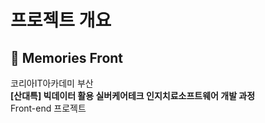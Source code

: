 # 프로젝트 개요  
## 🔵 Memories Front  
코리아IT아카데미 부산  
**[산대특] 빅데이터 활용 실버케어테크 인지치료소프트웨어 개발 과정**  
Front-end 프로젝트